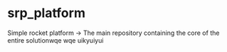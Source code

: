 # srp_platform
Simple rocket platform -> The main repository containing the core of the entire solutionwqe
wqe
uikyuiyui
